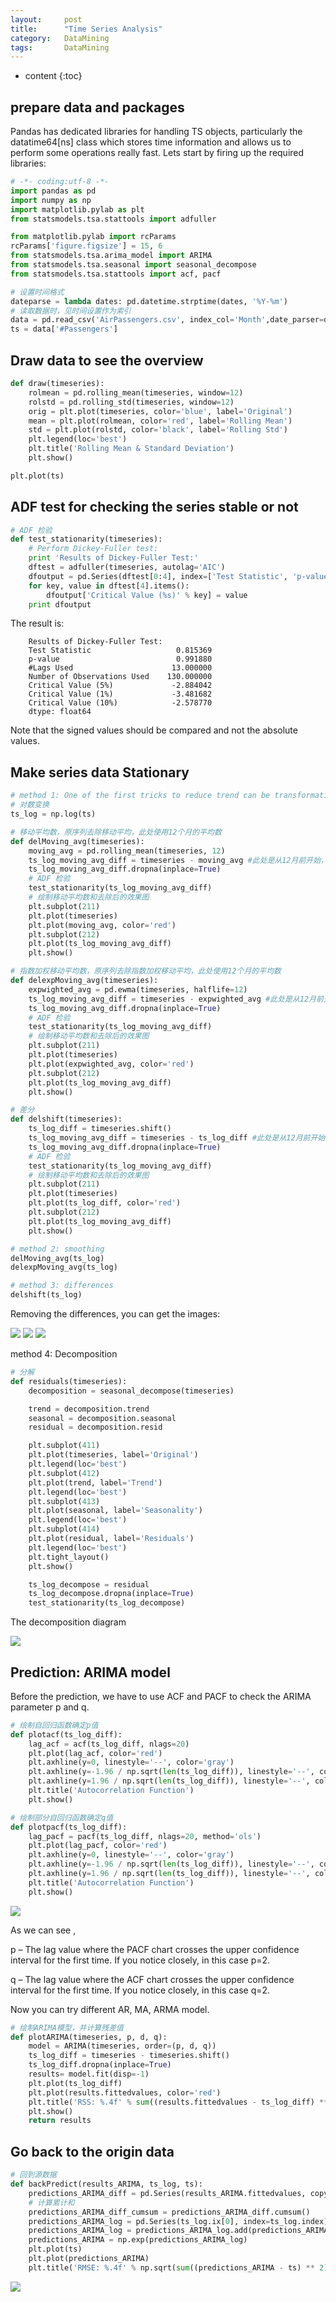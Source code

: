```yaml
---
layout:     post
title:      "Time Series Analysis"
category:   DataMining 
tags:       DataMining
---
```

* content
{:toc}

## prepare data and packages

Pandas has dedicated libraries for handling TS objects, particularly the datatime64[ns] class which stores time information and allows us to perform some operations really fast. Lets start by firing up the required libraries:

```python
# -*- coding:utf-8 -*-
import pandas as pd
import numpy as np
import matplotlib.pylab as plt
from statsmodels.tsa.stattools import adfuller

from matplotlib.pylab import rcParams
rcParams['figure.figsize'] = 15, 6
from statsmodels.tsa.arima_model import ARIMA
from statsmodels.tsa.seasonal import seasonal_decompose
from statsmodels.tsa.stattools import acf, pacf

# 设置时间格式
dateparse = lambda dates: pd.datetime.strptime(dates, '%Y-%m')
# 读取数据时，见时间设置作为索引
data = pd.read_csv('AirPassengers.csv', index_col='Month',date_parser=dateparse)
ts = data['#Passengers']
```

## Draw data to see the overview
```python
def draw(timeseries):
    rolmean = pd.rolling_mean(timeseries, window=12)
    rolstd = pd.rolling_std(timeseries, window=12)
    orig = plt.plot(timeseries, color='blue', label='Original')
    mean = plt.plot(rolmean, color='red', label='Rolling Mean')
    std = plt.plot(rolstd, color='black', label='Rolling Std')
    plt.legend(loc='best')
    plt.title('Rolling Mean & Standard Deviation')
    plt.show()

plt.plot(ts)
```

## ADF test for checking the series stable or not

```python
# ADF 检验
def test_stationarity(timeseries):
    # Perform Dickey-Fuller test:
    print 'Results of Dickey-Fuller Test:'
    dftest = adfuller(timeseries, autolag='AIC')
    dfoutput = pd.Series(dftest[0:4], index=['Test Statistic', 'p-value', '#Lags Used', 'Number of Observations Used'])
    for key, value in dftest[4].items():
        dfoutput['Critical Value (%s)' % key] = value
    print dfoutput
```

The result is:

```
	Results of Dickey-Fuller Test:
	Test Statistic                   0.815369
	p-value                          0.991880
	#Lags Used                      13.000000
	Number of Observations Used    130.000000
	Critical Value (5%)             -2.884042
	Critical Value (1%)             -3.481682
	Critical Value (10%)            -2.578770
	dtype: float64
```

Note that the signed values should be compared and not the absolute values.

## Make series data Stationary

```python
# method 1: One of the first tricks to reduce trend can be transformation.
# 对数变换
ts_log = np.log(ts)

# 移动平均数，原序列去除移动平均，此处使用12个月的平均数
def delMoving_avg(timeseries):
    moving_avg = pd.rolling_mean(timeseries, 12)
    ts_log_moving_avg_diff = timeseries - moving_avg #此处是从12月前开始，没有对前11个月定义，非数字
    ts_log_moving_avg_diff.dropna(inplace=True)
    # ADF 检验
    test_stationarity(ts_log_moving_avg_diff)
    # 绘制移动平均数和去除后的效果图
    plt.subplot(211)
    plt.plot(timeseries)
    plt.plot(moving_avg, color='red')
    plt.subplot(212)
    plt.plot(ts_log_moving_avg_diff)
    plt.show()

# 指数加权移动平均数，原序列去除指数加权移动平均，此处使用12个月的平均数
def delexpMoving_avg(timeseries):
    expwighted_avg = pd.ewma(timeseries, halflife=12)
    ts_log_moving_avg_diff = timeseries - expwighted_avg #此处是从12月前开始，没有对前11个月定义，非数字
    ts_log_moving_avg_diff.dropna(inplace=True)
    # ADF 检验
    test_stationarity(ts_log_moving_avg_diff)
    # 绘制移动平均数和去除后的效果图
    plt.subplot(211)
    plt.plot(timeseries)
    plt.plot(expwighted_avg, color='red')
    plt.subplot(212)
    plt.plot(ts_log_moving_avg_diff)
    plt.show()

# 差分
def delshift(timeseries):
    ts_log_diff = timeseries.shift()
    ts_log_moving_avg_diff = timeseries - ts_log_diff #此处是从12月前开始，没有对前11个月定义，非数字
    ts_log_moving_avg_diff.dropna(inplace=True)
    # ADF 检验
    test_stationarity(ts_log_moving_avg_diff)
    # 绘制移动平均数和去除后的效果图
    plt.subplot(211)
    plt.plot(timeseries)
    plt.plot(ts_log_diff, color='red')
    plt.subplot(212)
    plt.plot(ts_log_moving_avg_diff)
    plt.show()

# method 2: smoothing 
delMoving_avg(ts_log)
delexpMoving_avg(ts_log)

# method 3: differences
delshift(ts_log)
```

Removing the differences, you can get the images:

![](/images/ML/timeseries1.png)
![](/images/ML/timeseries2.png)
![](/images/ML/timeseries3.png)

method 4: Decomposition

```python
# 分解
def residuals(timeseries):
    decomposition = seasonal_decompose(timeseries)

    trend = decomposition.trend
    seasonal = decomposition.seasonal
    residual = decomposition.resid

    plt.subplot(411)
    plt.plot(timeseries, label='Original')
    plt.legend(loc='best')
    plt.subplot(412)
    plt.plot(trend, label='Trend')
    plt.legend(loc='best')
    plt.subplot(413)
    plt.plot(seasonal, label='Seasonality')
    plt.legend(loc='best')
    plt.subplot(414)
    plt.plot(residual, label='Residuals')
    plt.legend(loc='best')
    plt.tight_layout()
    plt.show()

    ts_log_decompose = residual
    ts_log_decompose.dropna(inplace=True)
    test_stationarity(ts_log_decompose)
```

The decomposition diagram

![](/images/ML/timeseries4.png)

## Prediction: ARIMA model

Before the prediction, we have to use ACF and PACF to check the ARIMA parameter p and q.

```python
# 绘制自回归函数确定p值
def plotacf(ts_log_diff):
    lag_acf = acf(ts_log_diff, nlags=20)
    plt.plot(lag_acf, color='red')
    plt.axhline(y=0, linestyle='--', color='gray')
    plt.axhline(y=-1.96 / np.sqrt(len(ts_log_diff)), linestyle='--', color='gray')
    plt.axhline(y=1.96 / np.sqrt(len(ts_log_diff)), linestyle='--', color='gray')
    plt.title('Autocorrelation Function')
    plt.show()

# 绘制部分自回归函数确定q值
def plotpacf(ts_log_diff):
    lag_pacf = pacf(ts_log_diff, nlags=20, method='ols')
    plt.plot(lag_pacf, color='red')
    plt.axhline(y=0, linestyle='--', color='gray')
    plt.axhline(y=-1.96 / np.sqrt(len(ts_log_diff)), linestyle='--', color='gray')
    plt.axhline(y=1.96 / np.sqrt(len(ts_log_diff)), linestyle='--', color='gray')
    plt.title('Autocorrelation Function')
    plt.show()
```

![](/images/ML/timeseries5.png)

As we can see ,

p – The lag value where the PACF chart crosses the upper confidence interval for the first time. If you notice closely, in this case p=2.

q – The lag value where the ACF chart crosses the upper confidence interval for the first time. If you notice closely, in this case q=2.

Now you can try different AR, MA, ARMA model.

```python
# 绘制ARIMA模型，并计算残差值
def plotARIMA(timeseries, p, d, q):
    model = ARIMA(timeseries, order=(p, d, q))
    ts_log_diff = timeseries - timeseries.shift()
    ts_log_diff.dropna(inplace=True)
    results= model.fit(disp=-1)
    plt.plot(ts_log_diff)
    plt.plot(results.fittedvalues, color='red')
    plt.title('RSS: %.4f' % sum((results.fittedvalues - ts_log_diff) ** 2))
    plt.show()
    return results

```

## Go back to the origin data

```python
# 回到源数据
def backPredict(results_ARIMA, ts_log, ts):
    predictions_ARIMA_diff = pd.Series(results_ARIMA.fittedvalues, copy=True)
    # 计算累计和
    predictions_ARIMA_diff_cumsum = predictions_ARIMA_diff.cumsum()
    predictions_ARIMA_log = pd.Series(ts_log.ix[0], index=ts_log.index)
    predictions_ARIMA_log = predictions_ARIMA_log.add(predictions_ARIMA_diff_cumsum, fill_value=0)
    predictions_ARIMA = np.exp(predictions_ARIMA_log)
    plt.plot(ts)
    plt.plot(predictions_ARIMA)
    plt.title('RMSE: %.4f' % np.sqrt(sum((predictions_ARIMA - ts) ** 2) / len(ts)))
```

![](/images/ML/timeseries6.png)
